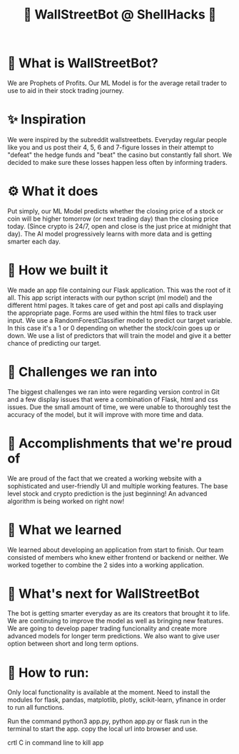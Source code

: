 <h1 align="center">👾 WallStreetBot @ ShellHacks 🐚</h1>
<br>

# 💭 What is WallStreetBot?
<p> We are Prophets of Profits. Our ML Model is for the average retail trader to use to aid in their stock trading journey.</p>

# ✨ Inspiration
<p>We were inspired by the subreddit wallstreetbets. Everyday regular people like you and us post their 4, 5, 6 and 7-figure losses in their attempt to "defeat" the hedge funds and "beat" the casino but constantly fall short. We decided to make sure these losses happen less often by informing traders.</p>

# ⚙️ What it does
<p>Put simply, our ML Model predicts whether the closing price of a stock or coin will be higher tomorrow (or next trading day) than the closing price today. (Since crypto is 24/7, open and close is the just price at midnight that day). The AI model progressively learns with more data and is getting smarter each day.</p>

# 🔨 How we built it
<p>We made an app file containing our Flask application. This was the root of it all. This app script interacts with our python script (ml model) and the different html pages. It takes care of get and post api calls and displaying the appropriate page. Forms are used within the html files to track user input. We use a RandomForestClassifier model to predict our target variable. In this case it's a 1 or 0 depending on whether the stock/coin goes up or down. We use a list of predictors that will train the model and give it a better chance of predicting our target.</p>

# 🗿 Challenges we ran into
<p>The biggest challenges we ran into were regarding version control in Git and a few display issues that were a combination of Flask, html and css issues. Due the small amount of time, we were unable to thoroughly test the accuracy of the model, but it will improve with more time and data.</p>

# 👑 Accomplishments that we're proud of
<p>We are proud of the fact that we created a working website with a sophisticated and user-friendly UI and multiple working features. The base level stock and crypto prediction is the just beginning! An advanced algorithm is being worked on right now!</p>

# 🧠 What we learned
<p>We learned about developing an application from start to finish. Our team consisted of members who knew either frontend or backend or neither. We worked together to combine the 2 sides into a working application.</p>

# 🤖 What's next for WallStreetBot
<p>The bot is getting smarter everyday as are its creators that brought it to life. We are continuing to improve the model as well as bringing new features. We are going to develop paper trading funcionality and create more advanced models for longer term predictions. We also want to give user option between short and long term options.</p>

# 🏃 How to run:
<p>Only local functionality is available at the moment. Need to install the modules for flask, pandas, matplotlib, plotly, scikit-learn, yfinance in order to run all functions.</p>
<p>Run the command python3 app.py, python app.py or flask run in the terminal to start the app. copy the local url into browser and use.</p>
<p>crtl C in command line to kill app</p>
